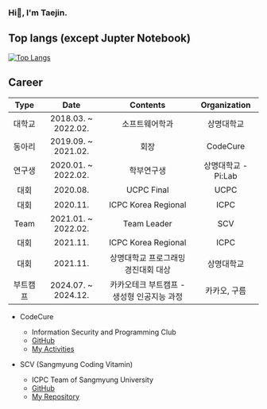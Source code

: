 ### Hi👋, I'm Taejin.

<!--
**Taejin1221/Taejin1221** is a ✨ _special_ ✨ repository because its `README.md` (this file) appears on your GitHub profile.

Here are some ideas to get you started:

- 🔭 I’m currently working on ...
- 🌱 I’m currently learning ...
- 👯 I’m looking to collaborate on ...
- 🤔 I’m looking for help with ...
- 💬 Ask me about ...
- 📫 How to reach me: ...
- 😄 Pronouns: ...
- ⚡ Fun fact: ...
-->


<!-- ## Waka time stats
[![willianrod's wakatime stats](https://github-readme-stats.vercel.app/api/wakatime?username=wrathlion&theme=dracula&layout=compact)](https://github.com/anuraghazra/github-readme-stats) -->

## Top langs (except Jupter Notebook)
[![Top Langs](https://github-readme-stats.vercel.app/api/top-langs/?username=taejin1221&hide=jupyter%20notebook&theme=dracula&layout=compact)](https://github.com/anuraghazra/github-readme-stats)

## Career
| Type            | Date                | Contents                        | Organization                  |
|:---------------:|:-------------------:|:-------------------------------:|:-----------------------------:|
| 대학교 | 2018.03. ~ 2022.02. | 소프트웨어학과         | 상명대학교          |
| 동아리 | 2019.09. ~ 2021.02. | 회장                       | CodeCure                      |
| 연구생 | 2020.01. ~ 2022.02. | 학부연구생 | 상명대학교 - Pi:Lab |
| 대회 | 2020.08.            | UCPC Final                      | UCPC                          |
| 대회 | 2020.11.            | ICPC Korea Regional             | ICPC                          |
| Team | 2021.01. ~ 2022.02.         | Team Leader                     | SCV           |
| 대회 | 2021.11.            | ICPC Korea Regional             | ICPC                          |
| 대회 | 2021.11.            | 상명대학교 프로그래밍 경진대회 대상             | 상명대학교                          |
| 부트캠프 | 2024.07. ~ 2024.12.            | 카카오테크 부트캠프 - 생성형 인공지능 과정             | 카카오, 구름                          |

* CodeCure
  * Information Security and Programming Club
  * [GitHub](https://github.com/CodeCure-SMU)
  * [My Activities](https://github.com/taejin1221/CodeCure)
  
* SCV (Sangmyung Coding Vitamin)
  * ICPC Team of Sangmyung University
  * [GitHub](https://github.com/Sangmyung-ICPC-Team)
  * [My Repository](https://github.com/Sangmyung-ICPC-Team/Taejin)
